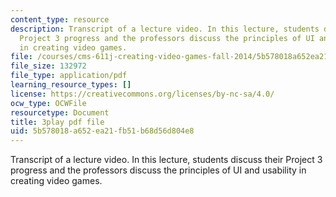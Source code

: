 ```yaml
---
content_type: resource
description: Transcript of a lecture video. In this lecture, students discuss their
  Project 3 progress and the professors discuss the principles of UI and usability
  in creating video games.
file: /courses/cms-611j-creating-video-games-fall-2014/5b578018a652ea21fb51b68d56d804e8_-SHXUwpVgXU.pdf
file_size: 132972
file_type: application/pdf
learning_resource_types: []
license: https://creativecommons.org/licenses/by-nc-sa/4.0/
ocw_type: OCWFile
resourcetype: Document
title: 3play pdf file
uid: 5b578018-a652-ea21-fb51-b68d56d804e8
---
```

Transcript of a lecture video. In this lecture, students discuss their Project 3 progress and the professors discuss the principles of UI and usability in creating video games.